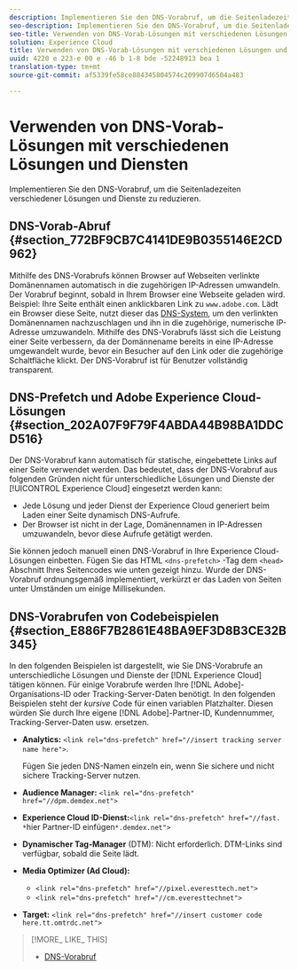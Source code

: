 ```yaml
---
description: Implementieren Sie den DNS-Vorabruf, um die Seitenladezeiten verschiedener Lösungen und Dienste zu reduzieren.
seo-description: Implementieren Sie den DNS-Vorabruf, um die Seitenladezeiten verschiedener Lösungen und Dienste zu reduzieren.
seo-title: Verwenden von DNS-Vorab-Lösungen mit verschiedenen Lösungen und Diensten
solution: Experience Cloud
title: Verwenden von DNS-Vorab-Lösungen mit verschiedenen Lösungen und Diensten
uuid: 4220 e 223-e 00 e -46 b 1-8 bde -52248913 bea 1
translation-type: tm+mt
source-git-commit: af5339fe58ce884345804574c209907d6504a483

---
```



# Verwenden von DNS-Vorab-Lösungen mit verschiedenen Lösungen und Diensten

Implementieren Sie den DNS-Vorabruf, um die Seitenladezeiten verschiedener Lösungen und Dienste zu reduzieren.

## DNS-Vorab-Abruf {#section_772BF9CB7C4141DE9B0355146E2CD962}

Mithilfe des DNS-Vorabrufs können Browser auf Webseiten verlinkte Domänennamen automatisch in die zugehörigen IP-Adressen umwandeln. Der Vorabruf beginnt, sobald in Ihrem Browser eine Webseite geladen wird. Beispiel: Ihre Seite enthält einen anklickbaren Link zu `www.adobe.com`. Lädt ein Browser diese Seite, nutzt dieser das [DNS-System](https://www.networksolutions.com/support/what-is-a-domain-name-server-dns-and-how-does-it-work/), um den verlinkten Domänennamen nachzuschlagen und ihn in die zugehörige, numerische IP-Adresse umzuwandeln. Mithilfe des DNS-Vorabrufs lässt sich die Leistung einer Seite verbessern, da der Domännename bereits in eine IP-Adresse umgewandelt wurde, bevor ein Besucher auf den Link oder die zugehörige Schaltfläche klickt. Der DNS-Vorabruf ist für Benutzer vollständig transparent.

## DNS-Prefetch und Adobe Experience Cloud-Lösungen {#section_202A07F9F79F4ABDA44B98BA1DDCD516}

Der DNS-Vorabruf kann automatisch für statische, eingebettete Links auf einer Seite verwendet werden. Das bedeutet, dass der DNS-Vorabruf aus folgenden Gründen nicht für unterschiedliche Lösungen und Dienste der [!UICONTROL Experience Cloud] eingesetzt werden kann:

* Jede Lösung und jeder Dienst der Experience Cloud generiert beim Laden einer Seite dynamisch DNS-Aufrufe.
* Der Browser ist nicht in der Lage, Domänennamen in IP-Adressen umzuwandeln, bevor diese Aufrufe getätigt werden.

Sie können jedoch manuell einen DNS-Vorabruf in Ihre Experience Cloud-Lösungen einbetten. Fügen Sie das HTML `<dns-prefetch>` -Tag dem `<head>` Abschnitt Ihres Seitencodes wie unten gezeigt hinzu. Wurde der DNS-Vorabruf ordnungsgemäß implementiert, verkürzt er das Laden von Seiten unter Umständen um einige Millisekunden.

## DNS-Vorabrufen von Codebeispielen {#section_E886F7B2861E48BA9EF3D8B3CE32B345}

In den folgenden Beispielen ist dargestellt, wie Sie DNS-Vorabrufe an unterschiedliche Lösungen und Dienste der [!DNL Experience Cloud] tätigen können. Für einige Vorabrufe werden Ihre [!DNL Adobe]-Organisations-ID oder Tracking-Server-Daten benötigt. In den folgenden Beispielen steht der *kursive* Code für einen variablen Platzhalter. Diesen würden Sie durch Ihre eigene [!DNL Adobe]-Partner-ID, Kundennummer, Tracking-Server-Daten usw. ersetzen.

* **Analytics:** `<link rel="dns-prefetch" href="//insert tracking server name here">`.

   Fügen Sie jeden DNS-Namen einzeln ein, wenn Sie sichere und nicht sichere Tracking-Server nutzen.

* **Audience Manager:** `<link rel="dns-prefetch" href="//dpm.demdex.net">`

* **Experience Cloud ID-Dienst:**`<link rel="dns-prefetch" href="//fast. *`hier Partner-ID einfügen`*.demdex.net">`

* **Dynamischer Tag-Manager** (DTM): Nicht erforderlich. DTM-Links sind verfügbar, sobald die Seite lädt.

* **Media Optimizer (Ad Cloud):**

   * `<link rel="dns-prefetch" href="//pixel.everesttech.net">`
   * `<link rel="dns-prefetch" href="//cm.everesttechnet">`


* **Target:** `<link rel="dns-prefetch" href="//insert customer code here.tt.omtrdc.net">`

>[!MORE_ LIKE_ THIS]
>
>* [DNS-Vorabruf](https://www.chromium.org/developers/design-documents/dns-prefetching)

